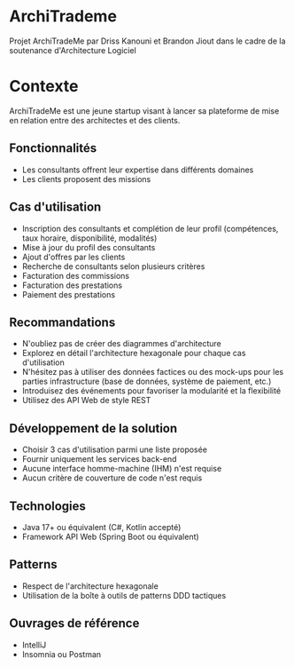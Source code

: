 # ArchiTrademe
Projet ArchiTradeMe par Driss Kanouni et Brandon Jiout dans le cadre de la soutenance d'Architecture Logiciel

# Contexte
ArchiTradeMe est une jeune startup visant à lancer sa plateforme de mise en relation entre des architectes et des clients.

## Fonctionnalités
- Les consultants offrent leur expertise dans différents domaines
- Les clients proposent des missions

## Cas d'utilisation
- Inscription des consultants et complétion de leur profil (compétences, taux horaire, disponibilité, modalités)
- Mise à jour du profil des consultants
- Ajout d'offres par les clients
- Recherche de consultants selon plusieurs critères
- Facturation des commissions
- Facturation des prestations
- Paiement des prestations

## Recommandations
- N'oubliez pas de créer des diagrammes d'architecture
- Explorez en détail l'architecture hexagonale pour chaque cas d'utilisation
- N'hésitez pas à utiliser des données factices ou des mock-ups pour les parties infrastructure (base de données, système de paiement, etc.)
- Introduisez des événements pour favoriser la modularité et la flexibilité
- Utilisez des API Web de style REST

## Développement de la solution
- Choisir 3 cas d'utilisation parmi une liste proposée
- Fournir uniquement les services back-end
- Aucune interface homme-machine (IHM) n'est requise
- Aucun critère de couverture de code n'est requis

## Technologies
- Java 17+ ou équivalent (C#, Kotlin accepté)
- Framework API Web (Spring Boot ou équivalent)

## Patterns
- Respect de l'architecture hexagonale
- Utilisation de la boîte à outils de patterns DDD tactiques

## Ouvrages de référence
- IntelliJ
- Insomnia ou Postman
